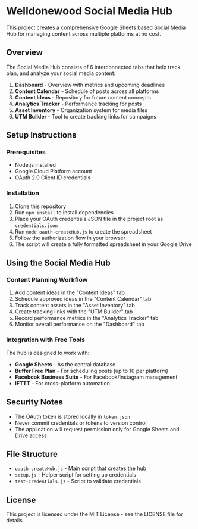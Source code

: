 # Welldonewood Social Media Hub

This project creates a comprehensive Google Sheets based Social Media Hub for managing content across multiple platforms at no cost.

## Overview

The Social Media Hub consists of 6 interconnected tabs that help track, plan, and analyze your social media content:

1. **Dashboard** - Overview with metrics and upcoming deadlines
2. **Content Calendar** - Schedule of posts across all platforms
3. **Content Ideas** - Repository for future content concepts
4. **Analytics Tracker** - Performance tracking for posts
5. **Asset Inventory** - Organization system for media files
6. **UTM Builder** - Tool to create tracking links for campaigns

## Setup Instructions

### Prerequisites

- Node.js installed
- Google Cloud Platform account
- OAuth 2.0 Client ID credentials

### Installation

1. Clone this repository
2. Run `npm install` to install dependencies
3. Place your OAuth credentials JSON file in the project root as `credentials.json`
4. Run `node oauth-createHub.js` to create the spreadsheet
5. Follow the authorization flow in your browser
6. The script will create a fully formatted spreadsheet in your Google Drive

## Using the Social Media Hub

### Content Planning Workflow

1. Add content ideas in the "Content Ideas" tab
2. Schedule approved ideas in the "Content Calendar" tab
3. Track content assets in the "Asset Inventory" tab
4. Create tracking links with the "UTM Builder" tab
5. Record performance metrics in the "Analytics Tracker" tab
6. Monitor overall performance on the "Dashboard" tab

### Integration with Free Tools

The hub is designed to work with:

- **Google Sheets** - As the central database
- **Buffer Free Plan** - For scheduling posts (up to 10 per platform)
- **Facebook Business Suite** - For Facebook/Instagram management
- **IFTTT** - For cross-platform automation

## Security Notes

- The OAuth token is stored locally in `token.json`
- Never commit credentials or tokens to version control
- The application will request permission only for Google Sheets and Drive access

## File Structure

- `oauth-createHub.js` - Main script that creates the hub
- `setup.js` - Helper script for setting up credentials
- `test-credentials.js` - Script to validate credentials

## License

This project is licensed under the MIT License - see the LICENSE file for details. 